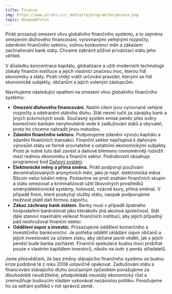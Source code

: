 ```yaml
---
title: Finance
img: https://www.pirati.cz/_media/rp/program/korporace.png
topic: Hospodářství
---
```


Piráti prosazují omezení vlivu globálního finančního systému, a to zejména omezením dluhového financování, vyrovnanými veřejnými rozpočty, zdaněním finančního sektoru, volnou konkurencí měn a zákazem zachraňování bank státy. Chceme zabránit plíživé privatizaci státu jeho věřiteli.

V důsledku koncentrace kapitálu, globalizace a užití moderních technologií získaly finanční instituce a jejich vlastníci značnou moc, kterou řídí ekonomiky a státy. Piráti chtějí vrátit určování pravidel, kterými se řídí ekonomické subjekty, občanům a jejich voleným zástupcům.

Navrhujeme následující opatření na omezení vlivu globálního finančního systému:

* **Omezení dluhového financování.** Naším cílem jsou vyrovnané veřejné rozpočty a odstranění státního dluhu. Stát nesmí ručit za závazky bank a jiných právnických osob. Současný systém emise peněz přes úvěry komerčním bankám nevyhnutelně vede k zadlužování států a obyvatel, proto ho chceme nahradit jinou metodou.
* **Zdanění finančního sektoru.** Podporujeme zdanění vývozu kapitálu a zdanění finančních transakcí. Finanční sektor nepřispívá k daňovým výnosům státu ve formě srovnatelné s ostatními ekonomickými subjekty. Proto je nutné tuto daň zavést a daňové břemeno rovnoměrněji rozložit mezi reálnou ekonomiku a finanční sektor. Podrobnosti obsahuje programový bod [Daňový systém][dane].
* **Elektronické měny a přímá směna.** Piráti podporují používání decentralizovaných anonymních měn, jako je např. elektronická měna Bitcoin nebo lokální měny. Postavíme se proti snahám finančních skupin a státu omezovat a kriminalizovat užití libovolných prostředků směny(elektronické systémy, hotovost, vzácné kovy, přímá směna). V případě firem, které poskytují služby státu, naopak podporujeme možnost platit daň formou zápočtu.
* **Zákaz záchrany bank státem.** Banky musí v případě špatného hospodaření bankrotovat jako kterákoliv jiná akciová společnost. Stát dále stanoví maximální velikost finančních institucí, aby jejich případný pád neohrožoval finanční sektor.
* **Oddělení úspor a investic.** Prosazujeme oddělení komerčního a investičního bankovnictví. Je potřeba oddělit ukládání úspor občanů a jejich investování za účelem zisku, aby občané jasně věděli, jak s jejich penězi bude banka zacházet. Finanční spekulace budou moci probíhat pouze s vlastním kapitálem investorů, nikoliv na úvěr z peněz střadatelů.

Jsme přesvědčeni, že bez změny stávajícího finančního systému se budou krize podobné té z roku 2008 ustavičně opakovat. Zadlužování státu a financování stávajícího dluhu současným způsobem považujeme za dlouhodobě neudržitelné, předpokládá neustálý ekonomický růst a znemožňuje budoucím vládám vykonávat nezávislou politiku. Považujeme ho za selhání politiků v roli správců země.

[dane]:(https://www.pirati.cz/program/dane)
